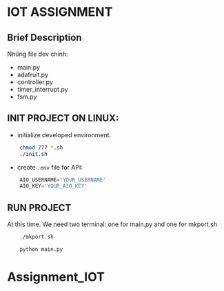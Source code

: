 # IOT ASSIGNMENT

## Brief Description

Những file dev chính:
- main.py
- adafruit.py
- controller.py
- timer_interrupt.py
- fsm.py


## INIT PROJECT ON LINUX:
- initialize developed environment.

```bash
    chmod 777 *.sh
    ./init.sh
```
- create ```.env``` file for API:
```python
    AIO_USERNAME='YOUR_USERNAME'
    AIO_KEY='YOUR_AIO_KEY'
```

## RUN PROJECT

At this time. We need two terminal: one for main.py and one for mkport.sh
```bash
    ./mkport.sh
```
```bash
    python main.py
```



# Assignment_IOT
